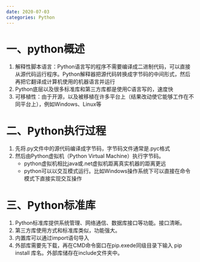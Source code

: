 ```yaml
---
date: 2020-07-03 
categories: Python
---
```


# 一、python概述

1. 解释性脚本语言：Python语言写的程序不需要编译成二进制代码，可以直接从源代码运行程序。Python解释器把源代码转换成字节码的中间形式，然后再把它翻译成计算机使用的机器语言并运行
2. Python底层以及很多标准库和第三方库都是使用C语言写的，速度快
3. 可移植性：由于开源，以及被移植在许多平台上（结果改动使它能够工作在不同平台上），例如Windows、Linux等

# 二、Python执行过程

1. 先将.py文件中的源代码编译成字节码，字节码文件通常是.pyc格式
2. 然后由Python虚拟机（Python Virtual Machine）执行字节码。
   * python虚拟机相比java或.net虚拟机距离真实机器的距离更远
   * python可以以交互模式运行。比如Windows操作系统下可以直接在命令模式下直接实现交互操作

# 三、Python标准库

1. Python标准库提供系统管理、网络通信、数据库接口等功能。接口清晰。
2. 第三方库使用方式和标准库类似，功能强大。
3. 内置库可以通过import语句导入
4. 外部库需要先下载，再在CMD命令窗口在pip.exede同级目录下输入 pip install 库名。外部库储存在include文件夹中。